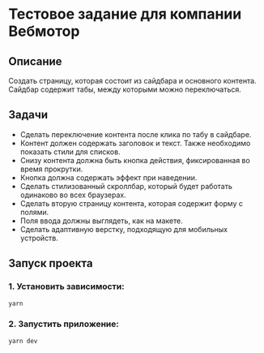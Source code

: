 # Тестовое задание для компании Вебмотор
## Описание

Создать страницу, которая состоит из сайдбара и основного контента.
Сайдбар содержит табы, между которыми можно переключаться.

## Задачи

- Сделать переключение контента после клика по табу в сайдбаре.
- Контент должен содержать заголовок и текст. Также необходимо показать стили для списков.
- Снизу контента должна быть кнопка действия, фиксированная во время прокрутки.
- Кнопка должна содержать эффект при наведении.
- Сделать стилизованный скроллбар, который будет работать одинаково во всех браузерах.
- Сделать вторую страницу контента, которая содержит форму с полями.
- Поля ввода должны выглядеть, как на макете.
- Сделать адаптивную верстку, подходящую для мобильных устройств.

## Запуск проекта

### 1. Установить зависимости:

```bash
yarn
```

### 2. Запустить приложение:

```bash
yarn dev
```
